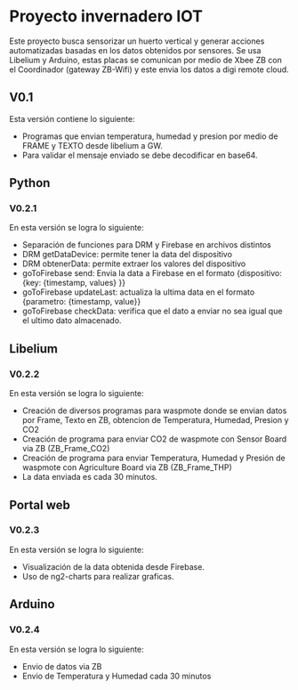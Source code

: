 # Proyecto invernadero IOT

Este proyecto busca sensorizar un huerto vertical y generar acciones automatizadas basadas en los datos obtenidos por sensores.
Se usa Libelium y Arduino, estas placas se comunican por medio de Xbee ZB con el Coordinador (gateway ZB-Wifi) y este envia los datos a digi remote cloud.

## V0.1

Esta versión contiene lo siguiente:
* Programas que envian temperatura, humedad y presion por medio de FRAME y TEXTO desde libelium a GW.
* Para validar el mensaje enviado se debe decodificar en base64.

## Python

### V0.2.1

En esta versión se logra lo siguiente:
* Separación de funciones para DRM y Firebase en archivos distintos
* DRM getDataDevice: permite tener la data del dispositivo
* DRM obtenerData: permite extraer los valores del dispositivo
* goToFirebase send: Envia la data a Firebase en el formato {dispositivo: {key: {timestamp, values} }}
* goToFirebase updateLast: actualiza la ultima data en el formato {parametro: {timestamp, value}}
* goToFirebase checkData: verifica que el dato a enviar no sea igual que el ultimo dato almacenado.

## Libelium

### V0.2.2
En esta versión se logra lo siguiente:
* Creación de diversos programas para waspmote donde se envian datos por Frame, Texto en ZB, obtencion de Temperatura, Humedad, Presion y CO2
* Creación de programa para enviar CO2 de waspmote con Sensor Board via ZB (ZB_Frame_CO2)
* Creación de programa para enviar Temperatura, Humedad y Presión de waspmote con Agriculture Board via ZB (ZB_Frame_THP)
* La data enviada es cada 30 minutos.

## Portal web

### V0.2.3
En esta versión se logra lo siguiente:
* Visualización de la data obtenida desde Firebase.
* Uso de ng2-charts para realizar graficas.

## Arduino

### V0.2.4
En esta versión se logra lo siguiente:
* Envio de datos via ZB
* Envio de Temperatura y Humedad cada 30 minutos
